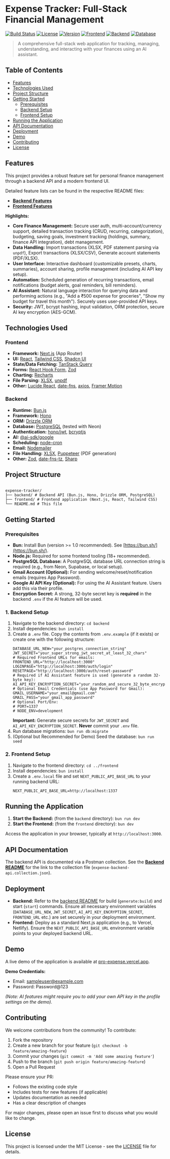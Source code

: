 # Expense Tracker: Full-Stack Financial Management

[![Build Status](https://img.shields.io/badge/build-passing-brightgreen.svg?style=flat-square)](https://github.com/Utsav173/expense-tracker/actions) [![License](https://img.shields.io/badge/license-MIT-blue.svg?style=flat-square)](LICENSE) [![Version](https://img.shields.io/badge/version-1.0.0-orange.svg?style=flat-square)](https://github.com/Utsav173/expense-tracker/releases) [![Frontend](https://img.shields.io/badge/frontend-Next.js-black.svg?style=flat-square&logo=next.js&logoColor=white)](frontend) [![Backend](https://img.shields.io/badge/backend-Bun.js-black.svg?style=flat-square&logo=bun&logoColor=white)](backend) [![Database](https://img.shields.io/badge/database-PostgreSQL-blue.svg?style=flat-square&logo=postgresql&logoColor=white)](https://www.postgresql.org/)

> A comprehensive full-stack web application for tracking, managing, understanding, and interacting with your finances using an AI assistant.

## Table of Contents

- [Features](#features)
- [Technologies Used](#technologies-used)
- [Project Structure](#project-structure)
- [Getting Started](#getting-started)
  - [Prerequisites](#prerequisites)
  - [Backend Setup](#1-backend-setup)
  - [Frontend Setup](#2-frontend-setup)
- [Running the Application](#running-the-application)
- [API Documentation](#api-documentation)
- [Deployment](#deployment)
- [Demo](#demo)
- [Contributing](#contributing)
- [License](#license)

## Features

This project provides a robust feature set for personal finance management through a backend API and a modern frontend UI.

Detailed feature lists can be found in the respective README files:

- **[Backend Features](./backend/README.md)**
- **[Frontend Features](./frontend/README.md)**

**Highlights:**

- **Core Finance Management:** Secure user auth, multi-account/currency support, detailed transaction tracking (CRUD, recurring, categorization), budgeting, saving goals, investment tracking (holdings, summary, finance API integration), debt management.
- **Data Handling:** Import transactions (XLSX, PDF statement parsing via `unpdf`), Export transactions (XLSX/CSV), Generate account statements (PDF/XLSX).
- **User Interface:** Interactive dashboard (customizable presets, charts, summaries), account sharing, profile management (including AI API key setup).
- **Automation:** Scheduled generation of recurring transactions, email notifications (budget alerts, goal reminders, bill reminders).
- **AI Assistant:** Natural language interaction for querying data and performing actions (e.g., "Add a ₹500 expense for groceries", "Show my budget for travel this month"). Securely uses user-provided API keys.
- **Security:** JWT, bcrypt hashing, input validation, ORM protection, secure AI key encryption (AES-GCM).

## Technologies Used

### Frontend

- **Framework:** [Next.js](https://nextjs.org/) (App Router)
- **UI:** [React](https://react.dev/), [Tailwind CSS](https://tailwindcss.com/), [Shadcn UI](https://ui.shadcn.com/)
- **State/Data Fetching:** [TanStack Query](https://tanstack.com/query/v4)
- **Forms:** [React Hook Form](https://react-hook-form.com/), [Zod](https://zod.dev/)
- **Charting:** [Recharts](https://recharts.org/en-US/)
- **File Parsing:** [XLSX](https://sheetjs.com/), [unpdf](https://unpdf.unjs.io/)
- **Other:** [Lucide React](https://lucide.dev/), [date-fns](https://date-fns.org/), [axios](https://axios-http.com/), [Framer Motion](https://www.framer.com/motion/)

### Backend

- **Runtime:** [Bun.js](https://bun.sh/)
- **Framework:** [Hono](https://hono.dev/)
- **ORM:** [Drizzle ORM](https://orm.drizzle.team/)
- **Database:** [PostgreSQL](https://www.postgresql.org/) (tested with Neon)
- **Authentication:** [hono/jwt](https://hono.dev/middleware/jwt), [bcryptjs](https://www.npmjs.com/package/bcryptjs)
- **AI:** [@ai-sdk/google](https://sdk.vercel.ai/)
- **Scheduling:** [node-cron](https://www.npmjs.com/package/node-cron)
- **Email:** [Nodemailer](https://nodemailer.com/about/)
- **File Handling:** [XLSX](https://sheetjs.com/), [Puppeteer](https://pptr.dev/) (PDF generation)
- **Other:** [Zod](https://zod.dev/), [date-fns-tz](https://date-fns.org/v2/docs/Time-Zones), [Sharp](https://sharp.pixelplumbing.com/)

## Project Structure

```

expense-tracker/
├── backend/ # Backend API (Bun.js, Hono, Drizzle ORM, PostgreSQL)
├── frontend/ # Frontend application (Next.js, React, Tailwind CSS)
└── README.md # This file

```

## Getting Started

### Prerequisites

- **Bun:** Install Bun (version >= 1.0 recommended). See [https://bun.sh/](https://bun.sh/).
- **Node.js:** Required for some frontend tooling (18+ recommended).
- **PostgreSQL Database:** A PostgreSQL database URL connection string is required (e.g., from Neon, Supabase, or local setup).
- **Gmail Account (Optional):** For sending welcome/reset/notification emails (requires App Password).
- **Google AI API Key (Optional):** For using the AI Assistant feature. Users add this via their profile.
- **Encryption Secret:** A strong, 32-byte secret key is **required** in the backend `.env` if the AI feature will be used.

### 1. Backend Setup

1.  Navigate to the backend directory: `cd backend`
2.  Install dependencies: `bun install`
3.  Create a `.env` file. Copy the contents from `.env.example` (if it exists) or create one with the following structure:
    ```dotenv
    DATABASE_URL_NEW="your_postgres_connection_string"
    JWT_SECRET="your_super_strong_jwt_secret_at_least_32_chars"
    # Required Frontend URLs for emails:
    FRONTEND_URL="http://localhost:3000"
    LOGINPAGE="http://localhost:3000/auth/login"
    RESETPAGE="http://localhost:3000/auth/reset-password"
    # Required if AI Assistant feature is used (generate a random 32-byte key):
    AI_API_KEY_ENCRYPTION_SECRET="your_random_and_secure_32_byte_encryption_key"
    # Optional Email Credentials (use App Password for Gmail):
    GMAIL_USERNAME="your_email@gmail.com"
    GMAIL_PASS="your_gmail_app_password"
    # Optional Port/Env:
    # PORT=1337
    # NODE_ENV=development
    ```
    **Important:** Generate secure secrets for `JWT_SECRET` and `AI_API_KEY_ENCRYPTION_SECRET`. **Never** commit your `.env` file.
4.  Run database migrations: `bun run db:migrate`
5.  (Optional but Recommended for Demo) Seed the database: `bun run seed`

### 2. Frontend Setup

1.  Navigate to the frontend directory: `cd ../frontend`
2.  Install dependencies: `bun install`
3.  Create a `.env.local` file and set `NEXT_PUBLIC_API_BASE_URL` to your running backend URL:
    ```dotenv
    NEXT_PUBLIC_API_BASE_URL=http://localhost:1337
    ```

## Running the Application

1.  **Start the Backend:** (from the `backend` directory): `bun run dev`
2.  **Start the Frontend:** (from the `frontend` directory): `bun dev`

Access the application in your browser, typically at `http://localhost:3000`.

## API Documentation

The backend API is documented via a Postman collection. See the **[Backend README](./backend/README.md#api-documentation)** for the link to the collection file (`expense-backend-api.collection.json`).

## Deployment

- **Backend:** Refer to the [backend README](./backend/README.md#running-the-application) for build (`generate:build`) and start (`start`) commands. Ensure all necessary environment variables (`DATABASE_URL_NEW`, `JWT_SECRET`, `AI_API_KEY_ENCRYPTION_SECRET`, `FRONTEND_URL` etc.) are set securely in your deployment environment.
- **Frontend:** Deploy as a standard Next.js application (e.g., to Vercel, Netlify). Ensure the `NEXT_PUBLIC_API_BASE_URL` environment variable points to your deployed backend URL.

## Demo

A live demo of the application is available at [pro-expense.vercel.app](https://pro-expense.vercel.app/auth/login).

**Demo Credentials:**

- Email: sampleuser@example.com
- Password: Password@123

_(Note: AI features might require you to add your own API key in the profile settings on the demo)._

## Contributing

We welcome contributions from the community! To contribute:

1.  Fork the repository
2.  Create a new branch for your feature (`git checkout -b feature/amazing-feature`)
3.  Commit your changes (`git commit -m 'Add some amazing feature'`)
4.  Push to the branch (`git push origin feature/amazing-feature`)
5.  Open a Pull Request

Please ensure your PR:

- Follows the existing code style
- Includes tests for new features (if applicable)
- Updates documentation as needed
- Has a clear description of changes

For major changes, please open an issue first to discuss what you would like to change.

## License

This project is licensed under the MIT License - see the [LICENSE](LICENSE) file for details.

